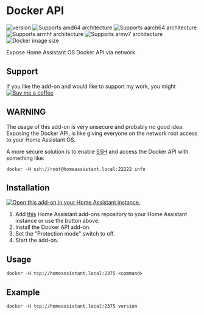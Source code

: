 # Docker API

![version][version-shield]
![Supports amd64 architecture][amd64-shield]
![Supports aarch64 architecture][aarch64-shield]
![Supports armhf architecture][armhf-shield]
![Supports armv7 architecture][armv7-shield]
![Docker image size][image-size-shield]

Expose Home Assistant OS Docker API via network

## Support

If you like the add-on and would like to support my work, you might [![Buy me a coffee][coffee-shield]][paypal]

## WARNING

The usage of this add-on is very unsecure and probably no good idea. Exposing the Docker API, is like giving everyone on the network root access to your Home Assistant OS.

A more secure solution is to enable [SSH](https://developers.home-assistant.io/docs/operating-system/debugging/#ssh-access-to-the-host) and access the Docker API with something like:

    docker -H ssh://root@homeassistant.local:22222 info

## Installation

[![Open this add-on in your Home Assistant instance.][addon-shield]][addon]

1. Add [this](https://github.com/casperklein/homeassistant-addons) Home Assistant add-ons repository to your Home Assistant instance or use the button above.
1. Install the Docker API add-on.
1. Set the "Protection mode" switch to off.
1. Start the add-on.

## Usage

    docker -H tcp://homeassistant.local:2375 <command>

## Example

    docker -H tcp://homeassistant.local:2375 version

[aarch64-shield]: https://img.shields.io/badge/aarch64-yes-blue.svg
[amd64-shield]: https://img.shields.io/badge/amd64-yes-blue.svg
[armhf-shield]: https://img.shields.io/badge/armhf-yes-blue.svg
[armv7-shield]: https://img.shields.io/badge/armv7-yes-blue.svg
[version-shield]: https://img.shields.io/badge/dynamic/json?color=blue&label=version&query=version&url=https%3A%2F%2Fraw.githubusercontent.com%2Fcasperklein%2Fhomeassistant-addons%2Fmaster%2Fdocker-api%2Fconfig.json
[image-size-shield]: https://img.shields.io/docker/image-size/casperklein/homeassistant-docker-api/latest
[addon-shield]: https://img.shields.io/badge/Show%20add--on%20on%20my-Home%20Assistant-blue?style=for-the-badge&logo=home-assistant
[addon]: https://my.home-assistant.io/redirect/supervisor_addon/?addon=0da538cf_docker-api&repository_url=https%3A%2F%2Fgithub.com%2Fcasperklein%2Fhomeassistant-addons
[coffee-shield]: https://img.shields.io/badge/Buy_me_a_coffee-blue?logo=paypal&color=blue
[paypal]: https://www.paypal.com/donate/?hosted_button_id=7C95GXVEQFE8C
